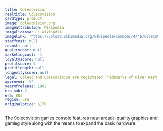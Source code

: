 ```yaml
---
title: Colecovision
realtitle: Colecovision
cardtype: product
image: colecovision.png
imageattribution: Wikipedia
imagelicense: CC Wikipedia
imagelink: 'https://upload.wikimedia.org/wikipedia/commons/4/4b/ColecoVision-wController-L.jpg'
staffcost: null
rdcost: null
qualitycost: null
marketingcost: -1
loyaltyscore: null
profitscore: 1
profitlength: null
longevityscore: null
legal: Coleco and ColecoVision are registered Trademarks of River West Brands LLC
approved: 'Y'
yearofrelease: 1982
era_sub: 2
era: 80s
region: usa
originalprice: $170
---
```


The Colecovision games console features near-arcade-quality graphics and gaming style along with the means to expand the basic hardware.
